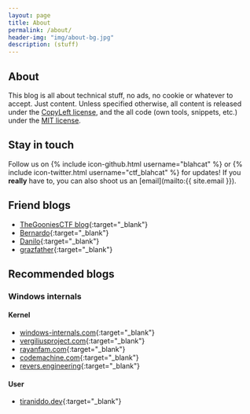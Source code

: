 ```yaml
---
layout: page
title: About
permalink: /about/
header-img: "img/about-bg.jpg"
description: (stuff)
---
```



## About ##

This blog is all about technical stuff, no ads, no cookie or whatever to accept. Just content.
Unless specified otherwise, all content is released under the [CopyLeft license](https://www.gnu.org/licenses/copyleft.en.html), and the all code (own tools, snippets, etc.) under the [MIT license](https://opensource.org/licenses/MIT).



## Stay in touch ##

Follow us on {% include icon-github.html username="blahcat" %} or {% include
icon-twitter.html username="ctf_blahcat" %} for updates! If you __really__ have
to, you can also shoot us an [email](mailto:{{ site.email }}).



## Friend blogs ##

  * [TheGooniesCTF blog](https://thegoonies.github.io/){:target="_blank"}
  * [Bernardo](https://w00tsec.blogspot.com/){:target="_blank"}
  * [Danilo](https://bugnotfound.com){:target="_blank"}
  * [grazfather](http://grazfather.github.io/){:target="_blank"}


## Recommended blogs ##

### Windows internals 

#### Kernel

  * [windows-internals.com](https://windows-internals.com/){:target="_blank"}
  * [vergiliusproject.com](https://vergiliusproject.com){:target="_blank"}
  * [rayanfam.com](https://rayanfam.com/){:target="_blank"}
  * [codemachine.com](https://www.codemachine.com/){:target="_blank"}
  * [revers.engineering](https://revers.engineering/){:target="_blank"}
  
#### User  

  * [tiraniddo.dev](https://tiraniddo.dev){:target="_blank"}
